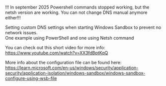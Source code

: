 !!! In september 2025 Powershell commands stopped working, but the netsh version are working. You can not change DNS manual anymore either!!!

Setting custom DNS settings when starting Windows Sandbox to prevent no network issues.   
One example using PowerShell and one using Netsh command  

You can check out this short video for more info:  
https://www.youtube.com/watch?v=XX3fdBptKqQ

More info about the configuration file can be found here:  
https://learn.microsoft.com/en-us/windows/security/application-security/application-isolation/windows-sandbox/windows-sandbox-configure-using-wsb-file
